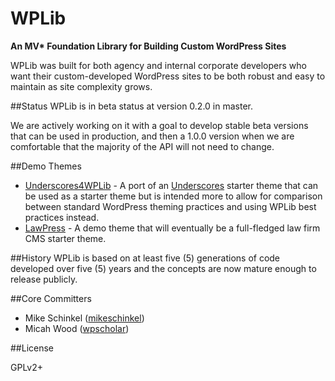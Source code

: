 # WPLib
**An MV\* Foundation Library for Building Custom WordPress Sites**

WPLib was built for both agency and internal corporate developers who want their custom-developed WordPress sites to be both robust and easy to maintain as site complexity grows. 

##Status
WPLib is in beta status at version 0.2.0 in master.

We are actively working on it with a goal to develop stable beta versions that can be used in production, and then a 1.0.0 version when we are comfortable that the majority of the API will not need to change.

##Demo Themes
- [Underscores4WPLib](https://github.com/wplib/underscores4wplib) - A port of an [Underscores](http://underscores.me) starter theme that can be used as a starter theme but is intended more to allow for comparison between standard WordPress theming practices and using WPLib best practices instead.
- [LawPress](https://github.com/wplib/lawpress) - A demo theme that will eventually be a full-fledged law firm CMS starter theme.

##History
WPLib is based on at least five (5) generations of code developed over five (5) years and the concepts are now mature enough to release publicly.

##Core Committers

- Mike Schinkel ([mikeschinkel](https://github.com/mikeschinkel))
- Micah Wood ([wpscholar](https://github.com/wpscholar))

##License 

GPLv2+
